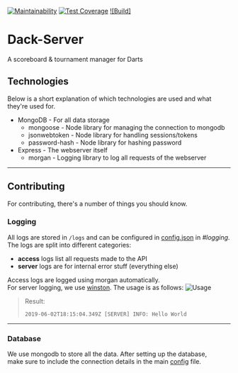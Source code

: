 [![Maintainability](https://api.codeclimate.com/v1/badges/0d2e15a71d0bcd9879fd/maintainability)](https://codeclimate.com/github/Lksfnd/Dack-Server/maintainability)
[![Test Coverage](https://api.codeclimate.com/v1/badges/0d2e15a71d0bcd9879fd/test_coverage)](https://codeclimate.com/github/Lksfnd/Dack-Server/test_coverage)
[![Build]](https://api.travis-ci.org/Lksfnd/Dack-Server.svg?branch=master)
# Dack-Server

A scoreboard &amp; tournament manager for Darts


## Technologies
Below is a short explanation of which technologies are used and what they're used for.  
- MongoDB - For all data storage
  - mongoose - Node library for managing the connection to mongodb
  - jsonwebtoken - Node library for handling sessions/tokens
  - password-hash - Node library for hashing password
- Express - The webserver itself
  - morgan - Logging library to log all requests of the webserver

---
## Contributing
For contributing, there's a number of things you should know.

### Logging
All logs are stored in `/logs` and can be configured in [config.json](/config/config.json) in *#logging*.
The logs are split into different categories:  
- **access** logs list all requests made to the API
- **server** logs are for internal error stuff (everything else)

Access logs are logged using morgan automatically.  
For server logging, we use [winston](https://github.com/winstonjs/winston). The usage is as follows:
![Usage](https://i.imgur.com/WFLyLuQ.png)
> Result:
> ```log
> 2019-06-02T18:15:04.349Z [SERVER] INFO: Hello World
>```


---

### Database

We use mongodb to store all the data. After setting up the database,  
make sure to include the connection details in the main [config](/config/config.json) file.

